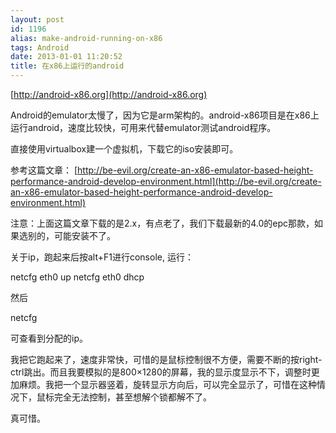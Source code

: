 ```yaml
---
layout: post
id: 1196
alias: make-android-running-on-x86
tags: Android
date: 2013-01-01 11:20:52
title: 在x86上运行的android
---
```


[http://android-x86.org](http://android-x86.org)

Android的emulator太慢了，因为它是arm架构的。android-x86项目是在x86上运行android，速度比较快，可用来代替emulator测试android程序。

直接使用virtualbox建一个虚拟机，下载它的iso安装即可。

参考这篇文章： [http://be-evil.org/create-an-x86-emulator-based-height-performance-android-develop-environment.html](http://be-evil.org/create-an-x86-emulator-based-height-performance-android-develop-environment.html)

注意：上面这篇文章下载的是2.x，有点老了，我们下载最新的4.0的epc那款，如果选别的，可能安装不了。

关于ip，跑起来后按alt+F1进行console, 运行：

<div class="mycode">netcfg eth0 up     
netcfg eth0 dhcp      </div>

然后

<div class="mycode">

netcfg

</p></div>

可查看到分配的ip。

我把它跑起来了，速度非常快，可惜的是鼠标控制很不方便，需要不断的按right-ctrl跳出。而且我要模拟的是800&#215;1280的屏幕，我的显示度显示不下，调整时更加麻烦。我把一个显示器竖着，旋转显示方向后，可以完全显示了，可惜在这种情况下，鼠标完全无法控制，甚至想解个锁都解不了。

真可惜。
